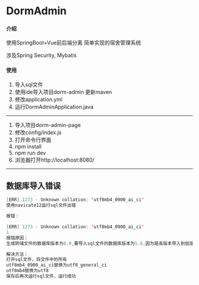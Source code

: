 # DormAdmin

####  介绍
使用SpringBoot+Vue前后端分离  简单实现的宿舍管理系统

涉及Spring Security, Mybatis


#### 使用

1.  导入sql文件
2.  使用ide导入项目dorm-admin 更新maven
3.  修改application.yml
4.  运行DormAdminApplication.java

---

1.  导入项目dorm-admin-page
2.  修改config/index.js
3.  打开命令行界面
4.  npm install
5.  npm run dev
6.  浏览器打开http://localhost:8080/

---



## 数据库导入错误

```java
[ERR] 1273 - Unknown collation: 'utf8mb4_0900_ai_ci'
使用navicate12运行sql文件出错

报错：

[ERR] 1273 - Unknown collation: 'utf8mb4_0900_ai_ci'
1
报错原因：
生成转储文件的数据库版本为8.0,要导入sql文件的数据库版本为5.6,因为是高版本导入到低版本，引起1273错误

解决方法：
打开sql文件，将文件中的所有
utf8mb4_0900_ai_ci替换为utf8_general_ci
utf8mb4替换为utf8
保存后再次运行sql文件，运行成功
```

